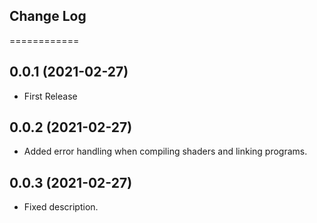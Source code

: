 ## Change Log
============

0.0.1 (2021-02-27)
-------------------
- First Release

0.0.2 (2021-02-27)
-------------------
- Added error handling when compiling shaders and linking programs.

0.0.3 (2021-02-27)
-------------------
- Fixed description.
